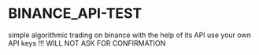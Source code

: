 # BINANCE_API-TEST

simple algorithmic trading on binance with the help of its API
use your own API keys
!!! WILL NOT ASK FOR CONFIRMATION
